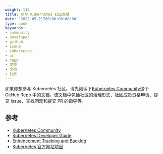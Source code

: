 ```yaml
---
weight: 113
title: 参与 Kubernetes 社区贡献
date: '2022-05-21T00:00:00+08:00'
type: book
keywords:
- community
- developer
- github
- issue
- kubernetes
- pr
- repo
- 提交
- 文档
- 社区
---
```



如果你想参与 Kubernetes 社区，请先阅读下[Kubernetes Community](https://github.com/kubernetes/community)这个 GitHub Repo 中的文档，该文档中包括社区的治理形式、社区成员资格申请、提交 Issue、查找问题和提交 PR 的指导等。

## 参考

- [Kubernetes Community](https://github.com/kubernetes/community)
- [Kubernetes Developer Guide](https://github.com/kubernetes/community/tree/master/contributors/devel)
- [Enhencement Tracking and Backlog](https://github.com/kubernetes/features)
- [Kubernetes 官方网站项目](https://github.com/kubernetes/website)
